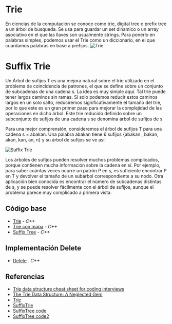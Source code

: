 # Trie
En ciencias de la computación se conoce como trie, digital tree o prefix tree a un árbol de busqueda. Se usa para guardar un set dinamico o un array asociativo en el que las llaves son usualmente strings.
Para ponerlo en palabras simples, podemos usar el Trie como un diccionario, en el que cuardamos palabras en base a prefijos.
![Trie](https://upload.wikimedia.org/wikipedia/commons/thumb/b/be/Trie_example.svg/1024px-Trie_example.svg.png)

# Suffix Trie
Un Árbol de sufijos T es una mejora natural sobre el trie utilizado en el problema de coincidencia de patrones, el que se define sobre un conjunto de subcadenas de una cadena s. La idea es muy simple aquí. Tal trie puede tener largos caminos sin ramas. Si solo podemos reducir estos caminos largos en un solo salto, reduciremos significativamente el tamaño del trie, por lo que este es un gran primer paso para mejorar la complejidad de las operaciones en dicho árbol. Este trie reducido definido sobre un subconjunto de sufijos de una cadena s se denomina árbol de sufijos de s 

Para una mejor comprensión, consideremos el árbol de sufijos T para una cadena s = abakan. Una palabra abakan tiene 6 sufijos {abakan , bakan, akan, kan, an, n} y su árbol de sufijos se ve así: 


![Suffix Trie](https://he-s3.s3.amazonaws.com/media/uploads/fa2b26c.jpg)

Los árboles de sufijos pueden resolver muchos problemas complicados, porque contienen mucha información sobre la cadena en sí. Por ejemplo, para saber cuántas veces ocurre un patrón P en s, es suficiente encontrar P en T y devolver el tamaño de un subárbol correspondiente a su nodo. Otra aplicación bien conocida es encontrar el número de subcadenas distintas de s, y se puede resolver fácilmente con el árbol de sufijos, aunque el problema parece muy complicado a primera vista.


## Código base
-  [Trie](ArrayTrie.cpp) - _C++_
-  [Trie con mapa](mapTrie.cpp) - _C++_
-  [Suffix Tree](SuffixTree.cpp) - _C++_


## Implementación Delete
-  [Delete](DeleteWord.cpp) . _C++_

## Referencias 
-  [Trie data structure cheat sheet for coding interviews](https://medium.com/quick-code/trie-data-structure-cheat-sheet-for-coding-interviews-a828fd374b84)
-  [The Trie Data Structure: A Neglected Gem](https://www.toptal.com/java/the-trie-a-neglected-data-structure)
-  [Trie](https://www.interviewcake.com/concept/java/trie)
-  [SuffixTrie](https://www.hackerearth.com/practice/notes/trie-suffix-tree-suffix-array/)
-  [SuffixTree code](https://www.sanfoundry.com/cpp-program-implement-suffix-tree/)
-  [SuffixTree code2](https://kalkicode.com/suffix-tree-implementation-in-cpp)

